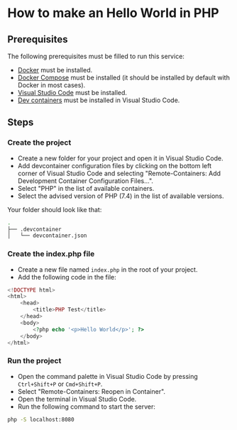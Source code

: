 # How to make an Hello World in PHP

## Prerequisites

The following prerequisites must be filled to run this service:

- [Docker](https://docs.docker.com/get-docker/) must be installed.
- [Docker Compose](https://docs.docker.com/compose/install/) must be installed (it should be installed by default with Docker in most cases).
- [Visual Studio Code](https://code.visualstudio.com/download) must be installed.
- [Dev containers](https://code.visualstudio.com/docs/remote/containers) must be installed in Visual Studio Code.

## Steps

### Create the project

- Create a new folder for your project and open it in Visual Studio Code.
- Add devcontainer configuration files by clicking on the bottom left corner of Visual Studio Code and selecting "Remote-Containers: Add Development Container Configuration Files...".
- Select "PHP" in the list of available containers.
- Select the advised version of PHP (7.4) in the list of available versions.

Your folder should look like that:

```bash
.
├── .devcontainer
│   └── devcontainer.json
```

### Create the index.php file

- Create a new file named `index.php` in the root of your project.
- Add the following code in the file:

```php
<!DOCTYPE html>
<html>
    <head>
        <title>PHP Test</title>
    </head>
    <body>
        <?php echo '<p>Hello World</p>'; ?>
    </body>
</html>
```

### Run the project

- Open the command palette in Visual Studio Code by pressing `Ctrl+Shift+P` or `Cmd+Shift+P`.
- Select "Remote-Containers: Reopen in Container".
- Open the terminal in Visual Studio Code.
- Run the following command to start the server:

```bash
php -S localhost:8080
```



